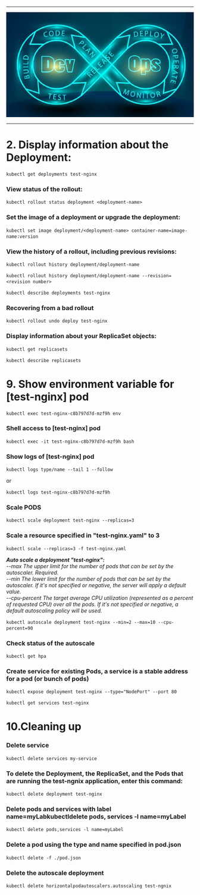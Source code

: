 ***

 <div align="center">
    <img src="images/devops.JPG" width="700" />
</div>

***

# __2. Display information about the Deployment:__

```
kubectl get deployments test-nginx
```
### __View status of the rollout:__

```
kubectl rollout status deployment <deployment-name>
```
### __Set the image of a deployment or upgrade the deployment:__

```
kubectl set image deployment/<deployment-name> container-name=image-name:version
```
### __View the history of a rollout, including previous revisions:__

```
kubectl rollout history deployment/deployment-name
```
```
kubectl rollout history deployment/deployment-name --revision=<revision number>
```
```
kubectl describe deployments test-nginx
```
### __Recovering from a bad rollout__

```
kubectl rollout undo deploy test-nginx
```
### __Display information about your ReplicaSet objects:__

```
kubectl get replicasets
```
```
kubectl describe replicasets
```

# __9. Show environment variable for [test-nginx] pod__

```
kubectl exec test-nginx-c8b797d7d-mzf9h env
```
### __Shell access to [test-nginx] pod__

```
kubectl exec -it test-nginx-c8b797d7d-mzf9h bash
```
### __Show logs of [test-nginx] pod__
```
kubectl logs type/name --tail 1 --follow
```
or
```
kubectl logs test-nginx-c8b797d7d-mzf9h
```
### __Scale PODS__

```
kubectl scale deployment test-nginx --replicas=3
```

### __Scale a resource specified in "test-nginx.yaml" to 3__

```
kubectl scale --replicas=3 -f test-nginx.yaml
```

 *__Auto scale a deployment "test-nginx":__*   
   _--max The upper limit for the number of pods that can be set by the autoscaler. Required._    
   _--min The lower limit for the number of pods that can be set by the autoscaler. If it's not specified or negative, the server will apply a default value._  
   _--cpu-percent The target average CPU utilization (represented as a percent of requested CPU) over all the pods. If it's not specified or negative, a default autoscaling policy will be used._  
  
```
kubectl autoscale deployment test-nginx --min=2 --max=10 --cpu-percent=90
```
### __Check status of the autoscale__

```
kubectl get hpa
```
### __Create service for existing Pods, a service is a stable address for a pod (or bunch of pods)__

```
kubectl expose deployment test-nginx --type="NodePort" --port 80
```
```
kubectl get services test-nginx
```

# __10.Cleaning up__

### __Delete service__

```
kubectl delete services my-service
```
### __To delete the Deployment, the ReplicaSet, and the Pods that are running the test-ngnix application, enter this command:__

```
kubectl delete deployment test-nginx
```
### __Delete pods and services with label name=myLabkubectldelete pods, services -l name=myLabel__

```
kubectl delete pods,services -l name=myLabel
```

### __Delete a pod using the type and name specified in pod.json__

```
kubectl delete -f ./pod.json
```
### __Delete the autoscale deployment__

```
kubectl delete horizontalpodautoscalers.autoscaling test-ngnix
```